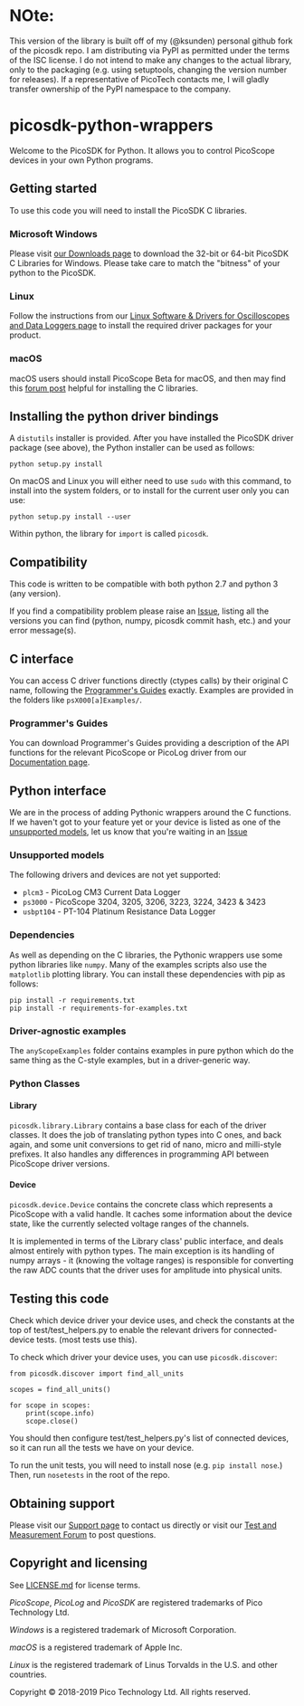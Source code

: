 # NOte:
This version of the library is built off of my (@ksunden) personal github fork of the picosdk repo.
I am distributing via PyPI as permitted under the terms of the ISC license.
I do not intend to make any changes to the actual library, only to the packaging (e.g. using setuptools, changing the version number for releases).
If a representative of PicoTech contacts me, I will gladly transfer ownership of the PyPI namespace to the company.

# picosdk-python-wrappers

Welcome to the PicoSDK for Python. It allows you to control PicoScope devices in your own Python programs.

## Getting started

To use this code you will need to install the PicoSDK C libraries.

### Microsoft Windows

Please visit [our Downloads page](https://www.picotech.com/downloads) to download the 32-bit or 64-bit PicoSDK C Libraries for Windows. 
Please take care to match the "bitness" of your python to the PicoSDK.

### Linux

Follow the instructions from our [Linux Software & Drivers for Oscilloscopes and Data Loggers page](https://www.picotech.com/downloads/linux) 
to install the required driver packages for your product.

### macOS

macOS users should install PicoScope Beta for macOS, and then may find this [forum post](https://www.picotech.com/support/topic22221.html) helpful for installing the C 
libraries.

## Installing the python driver bindings

A `distutils` installer is provided. After you have installed the PicoSDK
driver package (see above), the Python installer can be used as follows:

    python setup.py install

On macOS and Linux you will either need to use `sudo` with this command, to
install into the system folders, or to install for the current user only you
can use:

    python setup.py install --user

Within python, the library for `import` is called `picosdk`.

## Compatibility

This code is written to be compatible with both python 2.7 and python 3 (any version).

If you find a compatibility problem please raise an [Issue](https://www.picotech.com/tech-support), listing all the versions you can find (python, numpy, 
picosdk commit hash, etc.) and your error message(s).

## C interface

You can access C driver functions directly (ctypes calls) by their original C name, following the [Programmer's
Guides](https://github.com/picotech/picosdk-python-wrappers#programmers-guides) exactly. Examples are provided in the folders like `psX000[a]Examples/`.

### Programmer's Guides

You can download Programmer's Guides providing a description of the API functions for the relevant PicoScope or 
PicoLog driver from our [Documentation page](https://www.picotech.com/library/documentation).

## Python interface

We are in the process of adding Pythonic wrappers around the C functions. If we haven't got to your feature yet or your device is listed as one of the [unsupported models](https://github.com/picotech/picosdk-python-wrappers#unsupported-models),
let us know that you're waiting in an [Issue](https://www.picotech.com/tech-support)

### Unsupported models

The following drivers and devices are not yet supported:

* `plcm3` - PicoLog CM3 Current Data Logger
* `ps3000` - PicoScope 3204, 3205, 3206, 3223, 3224, 3423 & 3423
* `usbpt104` - PT-104 Platinum Resistance Data Logger

### Dependencies

As well as depending on the C libraries, the Pythonic wrappers use some python libraries like `numpy`. Many of the
examples scripts also use the `matplotlib` plotting library. You can install these dependencies with pip as follows:

    pip install -r requirements.txt
    pip install -r requirements-for-examples.txt

### Driver-agnostic examples

The `anyScopeExamples` folder contains examples in pure python which do the same thing as the C-style examples, but
in a driver-generic way.

### Python Classes

#### Library

`picosdk.library.Library` contains a base class for each of the driver classes. It does the job of translating python
types into C ones, and back again, and some unit conversions to get rid of nano, micro and milli-style prefixes. It also
handles any differences in programming API between PicoScope driver versions.

#### Device

`picosdk.device.Device` contains the concrete class which represents a PicoScope with a valid handle. It caches some
information about the device state, like the currently selected voltage ranges of the channels.

It is implemented in terms of the Library class' public interface, and deals almost entirely with python types. The
main exception is its handling of numpy arrays - it (knowing the voltage ranges) is responsible for converting the raw
ADC counts that the driver uses for amplitude into physical units.

## Testing this code

Check which device driver your device uses, and check the constants at the top of test/test_helpers.py to enable the 
relevant drivers for connected-device tests. (most tests use this).

To check which driver your device uses, you can use `picosdk.discover`:

    from picosdk.discover import find_all_units
    
    scopes = find_all_units()
    
    for scope in scopes:
        print(scope.info)
        scope.close()

You should then configure test/test_helpers.py's list of connected devices, so it can run all the tests we have
on your device.

To run the unit tests, you will need to install nose (e.g. `pip install nose`.) Then, run `nosetests` in the root of 
the repo. 

## Obtaining support

Please visit our [Support page](https://www.picotech.com/tech-support) to contact us directly or visit our [Test and Measurement Forum](https://www.picotech.com/support/forum17.html) to post questions.

## Copyright and licensing

See [LICENSE.md](LICENSE.md) for license terms. 

*PicoScope*, *PicoLog* and *PicoSDK* are registered trademarks of Pico Technology Ltd. 

*Windows* is a registered trademark of Microsoft Corporation. 

*macOS* is a registered trademark of Apple Inc. 

*Linux* is the registered trademark of Linus Torvalds in the U.S. and other countries.

Copyright © 2018-2019 Pico Technology Ltd. All rights reserved. 
